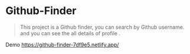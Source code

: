# Github-Finder

> This project is a Github finder, you can search by Github username. and you can see the all details of profile .

Demo 
https://github-finder-7df9e5.netlify.app/
